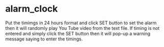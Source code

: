 # alarm_clock

Put the timimgs in 24 hours format and click SET button to set the alarm then it will randomly play You Tube video from the text file. If timing is not entered and simply click the SET button then it will pop-up a warning message saying to enter the timings.
